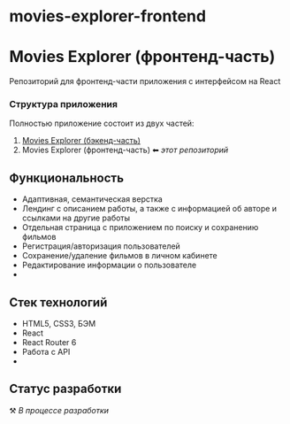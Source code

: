 # movies-explorer-frontend

# Movies Explorer (фронтенд-часть)

Репозиторий для фронтенд-части приложения с интерфейсом на React

### Структура приложения

Полностью приложение состоит из двух частей:

1. [Movies Explorer (бэкенд-часть)](https://github.com/lugvictoria/movies-explorer-api)
2. Movies Explorer (фронтенд-часть) ⬅ _этот репозиторий_


## Функциональность

- Адаптивная, семантическая верстка
- Лендинг с описанием работы, а также с информацией об авторе и ссылками на другие работы
- Отдельная страница с приложением по поиску и сохранению фильмов
- Регистрация/авторизация пользователей
- Сохранение/удаление фильмов в личном кабинете
- Редактирование информации о пользователе
-

## Стек технологий

- HTML5, CSS3, БЭМ
- React
- React Router 6
- Работа с API
-

## Статус разработки

⚒️ _В процессе разработки_
